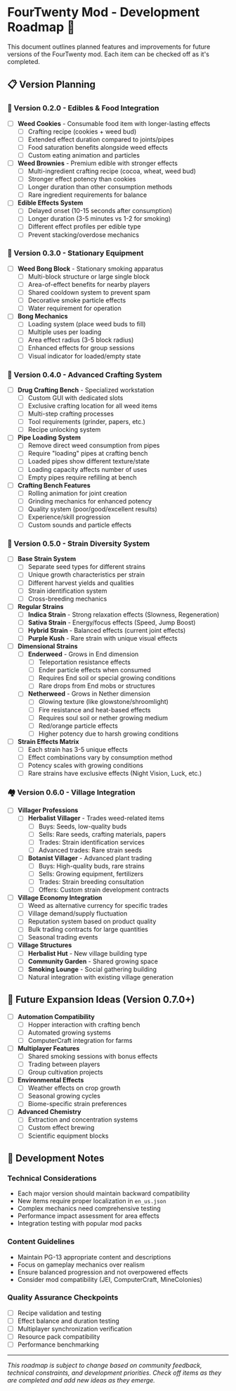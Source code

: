 # FourTwenty Mod - Development Roadmap 🌿

This document outlines planned features and improvements for future versions of the FourTwenty mod. Each item can be checked off as it's completed.

## 📋 Version Planning

### 🍪 Version 0.2.0 - Edibles & Food Integration
- [ ] **Weed Cookies** - Consumable food item with longer-lasting effects
  - [ ] Crafting recipe (cookies + weed bud)
  - [ ] Extended effect duration compared to joints/pipes
  - [ ] Food saturation benefits alongside weed effects
  - [ ] Custom eating animation and particles

- [ ] **Weed Brownies** - Premium edible with stronger effects
  - [ ] Multi-ingredient crafting recipe (cocoa, wheat, weed bud)
  - [ ] Stronger effect potency than cookies
  - [ ] Longer duration than other consumption methods
  - [ ] Rare ingredient requirements for balance

- [ ] **Edible Effects System**
  - [ ] Delayed onset (10-15 seconds after consumption)
  - [ ] Longer duration (3-5 minutes vs 1-2 for smoking)
  - [ ] Different effect profiles per edible type
  - [ ] Prevent stacking/overdose mechanics

### 🏺 Version 0.3.0 - Stationary Equipment
- [ ] **Weed Bong Block** - Stationary smoking apparatus
  - [ ] Multi-block structure or large single block
  - [ ] Area-of-effect benefits for nearby players
  - [ ] Shared cooldown system to prevent spam
  - [ ] Decorative smoke particle effects
  - [ ] Water requirement for operation

- [ ] **Bong Mechanics**
  - [ ] Loading system (place weed buds to fill)
  - [ ] Multiple uses per loading
  - [ ] Area effect radius (3-5 block radius)
  - [ ] Enhanced effects for group sessions
  - [ ] Visual indicator for loaded/empty state

### 🔬 Version 0.4.0 - Advanced Crafting System
- [ ] **Drug Crafting Bench** - Specialized workstation
  - [ ] Custom GUI with dedicated slots
  - [ ] Exclusive crafting location for all weed items
  - [ ] Multi-step crafting processes
  - [ ] Tool requirements (grinder, papers, etc.)
  - [ ] Recipe unlocking system

- [ ] **Pipe Loading System**
  - [ ] Remove direct weed consumption from pipes
  - [ ] Require "loading" pipes at crafting bench
  - [ ] Loaded pipes show different texture/state
  - [ ] Loading capacity affects number of uses
  - [ ] Empty pipes require refilling at bench

- [ ] **Crafting Bench Features**
  - [ ] Rolling animation for joint creation
  - [ ] Grinding mechanics for enhanced potency
  - [ ] Quality system (poor/good/excellent results)
  - [ ] Experience/skill progression
  - [ ] Custom sounds and particle effects

### 🌈 Version 0.5.0 - Strain Diversity System
- [ ] **Base Strain System**
  - [ ] Separate seed types for different strains
  - [ ] Unique growth characteristics per strain
  - [ ] Different harvest yields and qualities
  - [ ] Strain identification system
  - [ ] Cross-breeding mechanics

- [ ] **Regular Strains**
  - [ ] **Indica Strain** - Strong relaxation effects (Slowness, Regeneration)
  - [ ] **Sativa Strain** - Energy/focus effects (Speed, Jump Boost)
  - [ ] **Hybrid Strain** - Balanced effects (current joint effects)
  - [ ] **Purple Kush** - Rare strain with unique visual effects

- [ ] **Dimensional Strains**
  - [ ] **Enderweed** - Grows in End dimension
    - [ ] Teleportation resistance effects
    - [ ] Ender particle effects when consumed
    - [ ] Requires End soil or special growing conditions
    - [ ] Rare drops from End mobs or structures

  - [ ] **Netherweed** - Grows in Nether dimension
    - [ ] Glowing texture (like glowstone/shroomlight)
    - [ ] Fire resistance and heat-based effects
    - [ ] Requires soul soil or nether growing medium
    - [ ] Red/orange particle effects
    - [ ] Higher potency due to harsh growing conditions

- [ ] **Strain Effects Matrix**
  - [ ] Each strain has 3-5 unique effects
  - [ ] Effect combinations vary by consumption method
  - [ ] Potency scales with growing conditions
  - [ ] Rare strains have exclusive effects (Night Vision, Luck, etc.)

### 🏘️ Version 0.6.0 - Village Integration
- [ ] **Villager Professions**
  - [ ] **Herbalist Villager** - Trades weed-related items
    - [ ] Buys: Seeds, low-quality buds
    - [ ] Sells: Rare seeds, crafting materials, papers
    - [ ] Trades: Strain identification services
    - [ ] Advanced trades: Rare strain seeds

  - [ ] **Botanist Villager** - Advanced plant trading
    - [ ] Buys: High-quality buds, rare strains
    - [ ] Sells: Growing equipment, fertilizers
    - [ ] Trades: Strain breeding consultation
    - [ ] Offers: Custom strain development contracts

- [ ] **Village Economy Integration**
  - [ ] Weed as alternative currency for specific trades
  - [ ] Village demand/supply fluctuation
  - [ ] Reputation system based on product quality
  - [ ] Bulk trading contracts for large quantities
  - [ ] Seasonal trading events

- [ ] **Village Structures**
  - [ ] **Herbalist Hut** - New village building type
  - [ ] **Community Garden** - Shared growing space
  - [ ] **Smoking Lounge** - Social gathering building
  - [ ] Natural integration with existing village generation

## 🔮 Future Expansion Ideas (Version 0.7.0+)
- [ ] **Automation Compatibility**
  - [ ] Hopper interaction with crafting bench
  - [ ] Automated growing systems
  - [ ] ComputerCraft integration for farms

- [ ] **Multiplayer Features**
  - [ ] Shared smoking sessions with bonus effects
  - [ ] Trading between players
  - [ ] Group cultivation projects

- [ ] **Environmental Effects**
  - [ ] Weather effects on crop growth
  - [ ] Seasonal growing cycles
  - [ ] Biome-specific strain preferences

- [ ] **Advanced Chemistry**
  - [ ] Extraction and concentration systems
  - [ ] Custom effect brewing
  - [ ] Scientific equipment blocks

## 📝 Development Notes

### Technical Considerations
- Each major version should maintain backward compatibility
- New items require proper localization in `en_us.json`
- Complex mechanics need comprehensive testing
- Performance impact assessment for area effects
- Integration testing with popular mod packs

### Content Guidelines
- Maintain PG-13 appropriate content and descriptions
- Focus on gameplay mechanics over realism
- Ensure balanced progression and not overpowered effects
- Consider mod compatibility (JEI, ComputerCraft, MineColonies)

### Quality Assurance Checkpoints
- [ ] Recipe validation and testing
- [ ] Effect balance and duration testing
- [ ] Multiplayer synchronization verification
- [ ] Resource pack compatibility
- [ ] Performance benchmarking

---

*This roadmap is subject to change based on community feedback, technical constraints, and development priorities. Check off items as they are completed and add new ideas as they emerge.*
